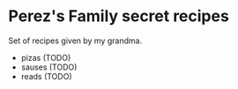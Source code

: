 # Perez's Family secret recipes

Set of recipes given by my grandma.

- pizas (TODO)
- sauses (TODO)
- reads (TODO)
